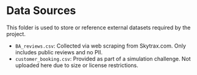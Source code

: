 # Data Sources

This folder is used to store or reference external datasets required by the project.

- `BA_reviews.csv`: Collected via web scraping from Skytrax.com. Only includes public reviews and no PII.
- `customer_booking.csv`: Provided as part of a simulation challenge. Not uploaded here due to size or license restrictions.

